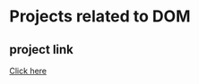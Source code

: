 # Projects related to DOM

## project link
[Click here](https://stackblitz.com/edit/zul-dom-projects?file=index.html)

